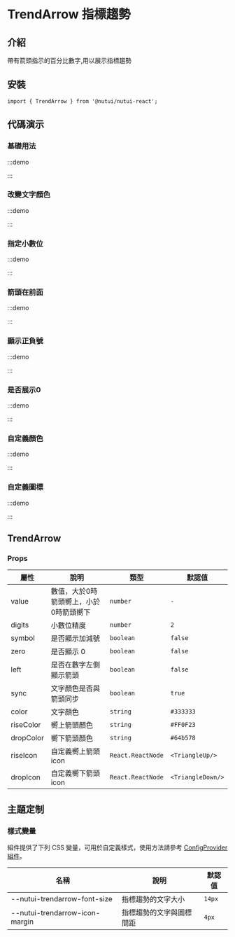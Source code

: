 # TrendArrow 指標趨勢

## 介紹

帶有箭頭指示的百分比數字,用以展示指標趨勢

## 安裝

```tsx
import { TrendArrow } from '@nutui/nutui-react';
```

## 代碼演示

### 基礎用法

:::demo

<CodeBlock src='h5/demo1.tsx'></CodeBlock>

:::

### 改變文字顏色

:::demo

<CodeBlock src='h5/demo2.tsx'></CodeBlock>

:::

### 指定小數位

:::demo

<CodeBlock src='h5/demo3.tsx'></CodeBlock>

:::

### 箭頭在前面

:::demo

<CodeBlock src='h5/demo4.tsx'></CodeBlock>

:::

### 顯示正負號

:::demo

<CodeBlock src='h5/demo5.tsx'></CodeBlock>

:::

### 是否展示0

:::demo

<CodeBlock src='h5/demo6.tsx'></CodeBlock>

:::

### 自定義顏色

:::demo

<CodeBlock src='h5/demo7.tsx'></CodeBlock>

:::

### 自定義圖標

:::demo

<CodeBlock src='h5/demo8.tsx'></CodeBlock>

:::

## TrendArrow

### Props

| 屬性 | 說明 | 類型 | 默認值 |
| --- | --- | --- | --- |
| value | 數值，大於0時箭頭嚮上，小於0時箭頭嚮下 | `number` | `-` |
| digits | 小數位精度 | `number` | `2` |
| symbol | 是否顯示加減號 | `boolean` | `false` |
| zero | 是否顯示 0 | `boolean` | `false` |
| left | 是否在數字左側顯示箭頭 | `boolean` | `false` |
| sync | 文字顏色是否與箭頭同步 | `boolean` | `true` |
| color | 文字顏色 | `string` | `#333333` |
| riseColor | 嚮上箭頭顏色 | `string` | `#FF0F23` |
| dropColor | 嚮下箭頭顏色 | `string` | `#64b578` |
| riseIcon | 自定義嚮上箭頭icon | `React.ReactNode` | `<TriangleUp/>` |
| dropIcon | 自定義嚮下箭頭icon | `React.ReactNode` | `<TriangleDown/>` |


## 主題定制

### 樣式變量

組件提供了下列 CSS 變量，可用於自定義樣式，使用方法請參考 [ConfigProvider 組件](#/zh-CN/component/configprovider)。

| 名稱 | 說明 | 默認值 |
| --- | --- | --- |
| \--nutui-trendarrow-font-size | 指標趨勢的文字大小 | `14px` |
| \--nutui-trendarrow-icon-margin | 指標趨勢的文字與圖標間距 | `4px` |
